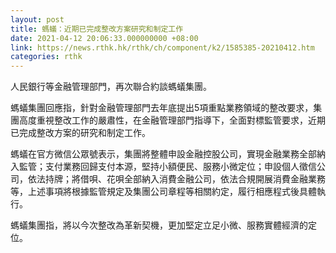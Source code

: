 ```yaml
---
layout: post
title: 螞蟻：近期已完成整改方案研究和制定工作
date: 2021-04-12 20:06:33.000000000 +08:00
link: https://news.rthk.hk/rthk/ch/component/k2/1585385-20210412.htm
categories: rthk
---
```


人民銀行等金融管理部門，再次聯合約談螞蟻集團。

螞蟻集團回應指，針對金融管理部門去年底提出5項重點業務領域的整改要求，集團高度重視整改工作的嚴肅性，在金融管理部門指導下，全面對標監管要求，近期已完成整改方案的研究和制定工作。

螞蟻在官方微信公眾號表示，集團將整體申設金融控股公司，實現金融業務全部納入監管；支付業務回歸支付本源，堅持小額便民、服務小微定位；申設個人徵信公司，依法持牌；將借唄、花唄全部納入消費金融公司，依法合規開展消費金融業務等，上述事項將根據監管規定及集團公司章程等相關約定，履行相應程式後具體執行。

螞蟻集團指，將以今次整改為革新契機，更加堅定立足小微、服務實體經濟的定位。
